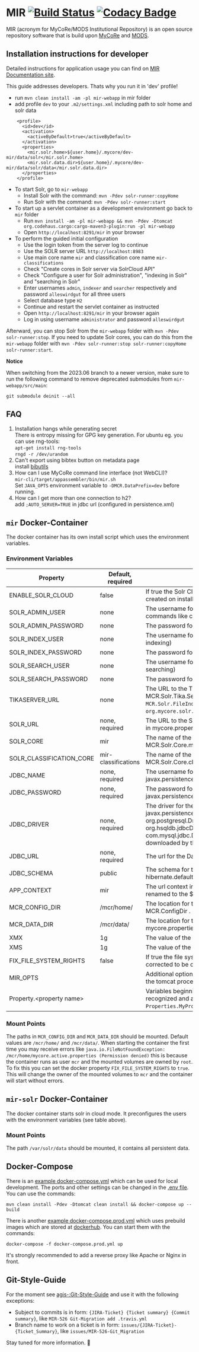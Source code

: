 # MIR [![Build Status](https://travis-ci.org/MyCoRe-Org/mir.svg?branch=master)](https://travis-ci.org/MyCoRe-Org/mir) [![Codacy Badge](https://app.codacy.com/project/badge/Grade/edf89bf4bb564a56b74aeb3d3e6474a4)](https://www.codacy.com/gh/MyCoRe-Org/mir/dashboard?utm_source=github.com&amp;utm_medium=referral&amp;utm_content=MyCoRe-Org/mir&amp;utm_campaign=Badge_Grade)
MIR (acronym for MyCoRe/MODS Institutional Repository) is an open source repository software that is build upon [MyCoRe](https://github.com/MyCoRe-Org/mycore) and [MODS](http://www.loc.gov/standards/mods/).


## Installation instructions for developer
Detailed instructions for application usage you can find on [MIR Documentation site](https://www.mycore.de/documentation/apps/mir/mir_install/).

This guide addresses developers. Thats why you run it in 'dev' profile!
 - run `mvn clean install -am -pl mir-webapp` in mir folder
 - add profile `dev` to your `.m2/settings.xml` including path to solr home and solr data  
```
    <profile>
      <id>dev</id>
      <activation>
        <activeByDefault>true</activeByDefault>
      </activation>
      <properties>
        <mir.solr.home>${user.home}/.mycore/dev-mir/data/solr</mir.solr.home>
        <mir.solr.data.dir>${user.home}/.mycore/dev-mir/data/solr/data</mir.solr.data.dir>
      </properties>
    </profile>
```
 - To start Solr, go to `mir-webapp`
   - Install Solr with the command: `mvn -Pdev solr-runner:copyHome`
   - Run Solr with the command: `mvn -Pdev solr-runner:start`
 - To start up a servlet container as a development environment go back to `mir` folder
   - Run `mvn install -am -pl mir-webapp && mvn -Pdev -Dtomcat org.codehaus.cargo:cargo-maven3-plugin:run -pl mir-webapp`
   - Open `http://localhost:8291/mir` in your browser
 - To perform the guided initial configuration
   - Use the login token from the server log to continue
   - Use the SOLR server URL `http://localhost:8983`
   - Use main core name `mir` and classification core name `mir-classifications`
   - Check "Create cores in Solr server via SolrCloud API"
   - Check "Configure a user for Solr administration", "indexing in Solr" and "searching in Solr"
   - Enter usernames `admin`, `indexer` and `searcher` respectively and password `alleswirdgut` for all three users
   - Select database type `H2`
   - Continue and restart the servlet container as instructed
   - Open `http://localhost:8291/mir` in your browser again
   - Log in using username `administrator` and password `alleswirdgut`

Afterward, you can stop Solr from the `mir-webapp` folder with `mvn -Pdev solr-runner:stop`.
If you need to update Solr cores, you can do this from the `mir-webapp` folder with `mvn -Pdev solr-runner:stop solr-runner:copyHome solr-runner:start`.

**Notice**

When switching from the 2023.06 branch to a newer version, make sure to run the following command to remove deprecated submodules from `mir-webapp/src/main`:
```
git submodule deinit --all
```

## FAQ
 1. Installation hangs while generating secret  
    There is entropy missing for GPG key generation. For ubuntu eg. you can use rng-tools:  
    `apt-get install rng-tools`  
    `rngd -r /dev/urandom`
 1. Can't export using bibtex button on metadata page  
    install [bibutils](https://sourceforge.net/projects/bibutils/)
 1. How can I use MyCoRe command line interface (not WebCLI)?  
    `mir-cli/target/appassembler/bin/mir.sh`  
    Set `JAVA_OPTS` environment variable to `-DMCR.DataPrefix=dev` before running.
 1. How can I get more than one connection to h2?  
    add `;AUTO_SERVER=TRUE` in jdbc url (configured in persistence.xml)

## `mir` Docker-Container
The docker container has its own install script which uses the environment variables.

### Environment Variables
| Property                 | Default,  required  | Description                                                                                                                                                                                                                                                                          |
|--------------------------|---------------------|--------------------------------------------------------------------------------------------------------------------------------------------------------------------------------------------------------------------------------------------------------------------------------------|
| ENABLE_SOLR_CLOUD        | false               | If true the Solr Cloud mode is enabled. (solr cores will be created on install)                                                                                                                                                                                                      |
| SOLR_ADMIN_USER          | none                | The username for the Solr Admin. (will be used for admin commands like creating cores)                                                                                                                                                                                               |
| SOLR_ADMIN_PASSWORD      | none                | The password for the Solr Admin.                                                                                                                                                                                                                                                     |
| SOLR_INDEX_USER          | none                | The username for the Solr Indexer. (will be used for indexing)                                                                                                                                                                                                                       |
| SOLR_INDEX_PASSWORD      | none                | The password for the Solr Indexer.                                                                                                                                                                                                                                                   |
| SOLR_SEARCH_USER         | none                | The username for the Solr Searcher. (will be used for searching)                                                                                                                                                                                                                     |
| SOLR_SEARCH_PASSWORD     | none                | The password for the Solr Searcher.                                                                                                                                                                                                                                                  |
| TIKASERVER_URL           | none                | The URL to the Tika Server. Same as MCR.Solr.Tika.ServerURL in mycore.properties. (also sets `MCR.Solr.FileIndexStrategy` to `org.mycore.solr.index.file.tika.MCRTikaSolrFileStrategy`)                                                                                              |
| SOLR_URL                 | none, required      | The URL to the SOLR Server. Same as MCR.Solr.ServerURL in mycore.properties.                                                                                                                                                                                                         |
| SOLR_CORE                | mir                 | The name of the Solr main core. Same as MCR.Solr.Core.main.Name in mycore.properties.                                                                                                                                                                                                |
| SOLR_CLASSIFICATION_CORE | mir-classifications | The name of the Solr classification core. Same as MCR.Solr.Core.classification.Name in mycore.properties.                                                                                                                                                                            |
| JDBC_NAME                | none, required      | The username for the Database authentication. Same as javax.persistence.jdbc.user in persistence.xml.                                                                                                                                                                                |
| JDBC_PASSWORD            | none, required      | The password for the Database authentication. Same as javax.persistence.jdbc.password in persistence.xml.                                                                                                                                                                            |
| JDBC_DRIVER              | none, required      | The driver for the Database. Same as javax.persistence.jdbc.driver in persistence.xml.   If you use org.postgresql.Driver, org.mariadb.jdbc.Driver, org.hsqldb.jdbcDriver, org.h2.Driver or com.mysql.jdbc.Driver the right database drivers get downloaded by the installer script. |
| JDBC_URL                 | none, required      | The url for the Database.                                                                                                                                                                                                                                                            |
| JDBC_SCHEMA              | public              | The schema for the Database. Same as hibernate.default_schema in persistence.xml.                                                                                                                                                                                                    |
| APP_CONTEXT              | mir                 | The url context in which the app lives. (The .war will be renamed to the $APP_CONTEXT.war)                                                                                                                                                                                           |
| MCR_CONFIG_DIR           | /mcr/home/          | The location for the home directory. Same as the MCR.ConfigDir .                                                                                                                                                                                                                     |
| MCR_DATA_DIR             | /mcr/data/          | The location for the data directory. Same as MCR.datadir in mycore.properties.                                                                                                                                                                                                       |
| XMX                      | 1g                  | The value of the -Xmx parameter for Tomcat.                                                                                                                                                                                                                                          |
| XMS                      | 1g                  | The value of the -Xms parameter for Tomcat.                                                                                                                                                                                                                                          |
| FIX_FILE_SYSTEM_RIGHTS   | false               | If true the file system rights of the mounted volumes get corrected to be owned by the right user.                                                                                                                                                                                   |
| MIR_OPTS                 |                     | Additional options which will be passed as JAVA_OPTS to the tomcat process                                                                                                                                                                                                           |
| Property.&lt;property name&gt;|                | Variables beginning with `Properties.` are automatically recognized and added to mycore.properties, e.g., `Properties.MyProperty=Value`.                                                                                                                                             |

### Mount Points

The paths in `MCR_CONFIG_DIR` and `MCR_DATA_DIR` should be mounted. Default values are `/mcr/home/` and `/mcr/data/`.
When starting the container the first time you may receive errors like
`java.io.FileNotFoundException: /mcr/home/mycore.active.properties (Permission denied)` this is because the container 
runs as user `mcr` and the mounted volumes are owned by `root`.
To fix this you can set the docker property `FIX_FILE_SYSTEM_RIGHTS` to `true`. This will change the owner of the
mounted volumes to `mcr` and the container will start without errors.

## `mir-solr` Docker-Container
The docker container starts solr in cloud mode. It preconfigures the users with the environment variables (see table above).

### Mount Points

The path `/var/solr/data` should be mounted, it contains all persistent data.

## Docker-Compose

There is an [example docker-compose.yml](docker-compose.yml) which can be used for local development. 
The ports and other settings can be changed in the [.env file](.env). You can use the commands:
```shell
mvn clean install -Pdev -Dtomcat clean install && docker-compose up --build
```

There is another [example docker-compose.prod.yml](docker-compose.prod.yml) which uses prebuild images which are stored at [dockerhub](https://hub.docker.com/u/mycoreorg). 
You can start them with the commands:
```shell
docker-compose -f docker-compose.prod.yml up
```

It's strongly recommended to add a reverse proxy like Apache or Nginx in front. 

## Git-Style-Guide
For the moment see [agis-:Git-Style-Guide](https://github.com/agis-/git-style-guide) and use it with the following exceptions:
 - Subject to commits is in form: `{JIRA-Ticket} {Ticket summary} {Commit summary}`, like `MIR-526 Git-Migration add .travis.yml`
 - Branch name to work on a ticket is in form: `issues/{JIRA-Ticket}-{Ticket_Summary}`, like `issues/MIR-526-Git_Migration`

Stay tuned for more information. :bow:
